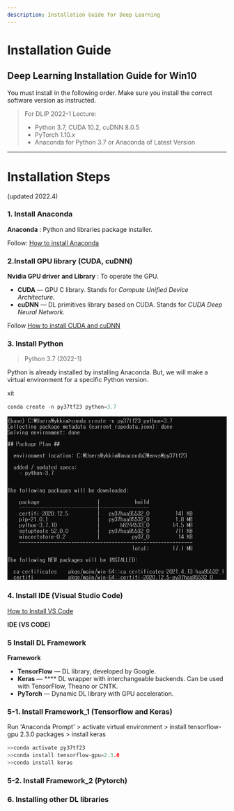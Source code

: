 ```yaml
---
description: Installation Guide for Deep Learning
---
```


# Installation Guide

## Deep Learning Installation Guide for Win10 <a href="#f126" id="f126"></a>

You must install in the following order. Make sure you install the correct software version as instructed.

> For DLIP 2022-1 Lecture: 
>
> * Python 3.7,  CUDA 10.2, cuDNN 8.0.5
> * PyTorch 1.10.x
> * Anaconda for Python 3.7 or  Anaconda of Latest Version

---



# Installation Steps 

(updated 2022.4)



### 1. Install Anaconda

**Anaconda** : Python and libraries package installer.

Follow: [How to install Anaconda](../programming/dl-library-tools/underconstruction-1.md#conda-installation)





###  2.Install GPU library (CUDA, cuDNN)

**Nvidia GPU driver** **and Library** : To operate the GPU.

* **CUDA** — GPU C library. Stands for _Compute Unified Device Architecture._
* **cuDNN** — DL primitives library based on CUDA. Stands for _CUDA Deep Neural Network._

Follow [How to install CUDA and cuDNN](cuda-installation.md#9f39)





### 3. Install Python

>  Python 3.7 (2022-1)

Python is already installed by installing Anaconda. But, we will make a virtual environment for a specific Python version.

xit

```c
conda create -n py37tf23 python=3.7
```

![](<../.gitbook/assets/image (311).png>)

### 4. Install IDE (Visual Studio Code)

[How to Install VS Code](ide/vscode/#installation)

**IDE (VS CODE)**

### 5 Install DL Framework

**Framework**

* **TensorFlow** — DL library, developed by Google.
* **Keras** — \*\*\*\* DL wrapper with interchangeable backends. Can be used with TensorFlow, Theano or CNTK.
* **PyTorch** — Dynamic DL library with GPU acceleration.



### 5-1. Install Framework\_1 (Tensorflow and Keras)



Run 'Anaconda Prompt' > activate virtual environment > install tensorflow-gpu 2.3.0 packages > install keras

```c
>>conda activate py37tf23 
>>conda install tensorflow-gpu=2.3.0
>>conda install keras
```

### 5-2. Install Framework\_2 (Pytorch)

### 6. Installing other DL libraries

##
